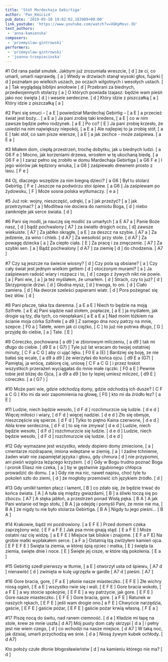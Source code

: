 ```yaml
---
title: 'Stół Mordechaja Gebirtiga'
author: 'Pan_Kmicic4'
pub_date: '2019-05-10 19:02:02.183989+00:00'
link_youtube: 'https://www.youtube.com/watch?v=UGKpMovc-3U'
text_authors:
 - 'anna-kamienska'
composers:
 - 'przemyslaw-gintrowski'
performers:
 - 'przemyslaw-gintrowski'
 - 'joanna-trzepiecinska'
---
```


#1
Od rana padał smutek. Jakbym już zrozumiała wreszcie, [ d ]
że ci, co umarli, umarli naprawdę. [ a ]
Wtedy w drzwiach stanął wysoki głos, fujarki [ d ]
poznałam po wielkich uszach, po oczach wilgotnych i wesołych ustach. [ a ]
Tak wyglądają biblijni aniołowie [ d ]
Przebrani za biednych, przedwojennych stolarzy [ a ]
O których powiada Izajasz: będzie wam pieśń jako noc święta [ d ]
i wesele serdeczne. [ d ]
Który idzie z piszczałką [ a ]
Który idzie z piszczałką [ a ]

#2
Pani się smuci – [ a E ]
powiedział Mardechaj Gebirtig –  [ a E ]
a przecież świat jest boży... [ a E a  ]
Ja pani zrobię taki kredens, [ a E ]
co w nim zawsze będzie pełno rodzynek. [ a E ]
Po co? [ E ]
Ja pani zrobię krzesło, że usiedzi na nim największy niepokój, [ a E a ]
Ale najlepiej to ja zrobię stół, [ a E ]
taki stół, co sam pisze wiersze, [ a E ]
a jak zechce - może zaśpiewa. [ a E a ]

#3
Miałem dom, ciepłą przestrzeń, trochę dobytku, jak u biednych ludzi. [ a G6 F e ]
Mocno, jak korzeniami drzewa, wrosłem w tę ukochaną biedę. [ a G6 F e ]
I zaraz pełno się zrobiło w domu Mardechaja Gebirtiga [ a G6 F e ]
I jego wiórów jak kędziory wnuka, [ a G6  ]
zaśpiewało drewnem prosto z lasu. [ F e ]

#4
Oj, dlaczego wszędzie za nim biegną dzieci? [ a G6 ]
Był tu stolarz Gebirtig. [ F e ]
Jeszcze na podwórzu stoi śpiew. [ a G6 ]
Ja zaśpiewam po żydowsku, [ F ]
Może sosna polska wytłumaczy. [ e a ]
 
#5
Już rok: wojny, nieszczęść, udręki, [ a ]
jak przeżyć? [ a ]
jak przetrzymać? [ a ]
Modlitwa nie dociera do namiotu Boga, [ d ]
niebo zamknięte jak serce świata. [ d ]

#6
Pani się modli, ja nauczę się modlić za umarłych [ a E A7 a ]
Panie Boże nasz, [ d ]
bądź pochwalony [ A7 ]
za światło drogich oczu, [ d]
zawsze wiekuiste. [ A7 ]
Za jabłko okrągłe, [ a E ]
za deszcz na szybie. [ A7 a ]
Za jedzenie, za wino i chleb. [ d A7 ]
Za wesołość przy stole. [ d A7 ]
Za powagę dziecka [ a ]
Za ciepło ciała. [ E ]
Za pracę i za zmęczenie. [ A7 ]
Za szybki sen. [ a ]
Bądź pochwalony [ d A7 ]
za ziemię [ d ]
do chodzenia. [ A7 ]

#7
Czy są jeszcze na świecie wiosny? [ d ]
Czy pola są obsiane? [ a ]
Czy cały świat jest jednym wielkim gettem [ d ]
otoczonym murami? [ a ]
Ja zaśpiewam radość wiary i rozpacz i to, [ d ]
czego z żywych nikt nie powie. [ a ]
Pani wie, [ a ]
ja też myślałem, że umarłem. [ d ]
Strach, czy to już? [ d ]
Skrzypnięcie drzwi. [ d ]
Głodna mysz, [ d ]
trwoga, to oni. [ d ]
Ciało zamiera. [ d ]
Na dworze szeleści papierami wiatr. [ d ]
Pora pożegnać się bez słów. [ d ]

#8
Pani płacze, taka łza daremna. [ a E a E ]
Niech to będzie na moją Szifrełe. [ a E a]
Pani siądzie nad stołem, popłacze, [ a E ]
ja myślałem, jak drogie są łzy, dla tych, co nieopłakani.[ a E a E a ]
Nad moim łóżkiem na ścianie moja córka Szifrełe [ a d9 ]
Z samego dna nocy patrzy na mnie, szepce: [ F0 a ]
Tatełe, wiem jak ci ciężko, [ C ]
to już nie potrwa długo, [ G ]
przyjdę do ciebie, [ a ]
Tate. [ E ]

#9
Córeczko, pochowana [ a d9 ]
w zbiorowym milczeniu, [ a d9 ]
tak mi długo do ciebie. [ d9 E a ( G7) ]
Tyle już lat wracam do twojej ostatniej minuty, [ C F a C G  ]
aby ci ująć lęku. [ F0 E a (E) ]
Bardziej się boję, ze nie bałaś się wcale, [ a d9 a d9 ]
że wierzyłaś do końca ojcu. [ d9 E a (G7) ]
Pamiętaj, ja wrócę, zabiorę cię, uniosę [ C F a C G ]
i przez łoskot wszystkich przerażeń wyciągałaś do mnie małe rączki. [ F0 a E ]
Pewnie tobie jest bliżej do Ojca, [ a d9 a d9 ]
bo ty lepiej umiesz milczeć, [ d9 E ]
córeczko. [ a ( G7 ) ]

#10
Może pani wie, gdzie odchodzą domy, gdzie odchodzą ich dusze? [ C F a C G ]
Kto mi da wór zapomnienia na głowę, [ F0 ]
kto mi da źródło łez? [ a E ]

#11
Ludzie, niech będzie wesoło,  [ d F d ]
rozchmurzcie się ludzie. [ d e d ]
Więcej miłości i wiary, [ d F d ]
więcej nadziei. [ d e d ]
Zło się obmyje, nieszczęście się spierze. [ d F d ]
Tylko to piętno Kaina czerwone,  [ d e d ]
Abla krew serdeczna, [ d F d ]
to się nie zmywa! [ d e d ]
Ludzie, niech będzie wesoło, [ d F d ]
rozchmurzcie się ludzie. [ d e d ]
Ludzie, niech będzie wesoło, [ d F d ]
rozchmurzcie się ludzie. [ d e d ]

#12
Gdy wymazane jest wszystko, wtedy dopiero domy zmiecione, [ a ]
cmentarze rozdrapane, imiona wdeptane w ziemię. [ a ]
I żadne tchnienie, żaden wiatr nie zapamiętał języka i głosu, gdy chmura [ d ]
nie przypomni,  ani pieśń wzgórza leżącego krzyżem. [ d ]
Gdy w Bogu trudno poznać Boga i prorok Eliasz nie czeka, [ a ]
by w gęstwinie zgubionego chłopca prowadzić do domu. [ a ]
Gdy nie ma  nic, nawet napisu, choć tyle tu pokoleń szło do ziemi, [ d ]
że mogłoby przemówić ich językiem źródło. [ d ]

#13
Gdy umilkł tamten płacz i lament,  [ B ]
co zdało się, że będzie trwać do końca świata. [ A ]
A tuła się  między gwiazdami, [ B ]
a śliwki toczą się po zboczu. [ A7 ]
A stęka jabłoń, a przestrzeń ponad Wisłą pęka. [ B A ]
A jak Pani wstanie od tego stołu, [ B A ]
ja odejdę i pomyśli Pani, że mnie nie ma, [ B A ]
że nigdy tu nie było stolarza Gebirtiga.  [ B A ]
Nigdy tu jego pieśni... [ B A ]

#14
Krakowie, bądź mi pozdrowiony. [ a E F E ]
Przed domem czeka zaprzężony wóz. [ E F a F E ]
Jak psa mnie gnają stąd.  [ E a F E ]
Może ostatni raz cię widzę. [ a E F E ]
Miejsce tak bliskie i znajome. [ E F a F E]
Na grobie matki wypłakałem serce. [ a F a ]
Ostatnią łzą zwilżyłem kamień ojca. [ E F E F E ]
Święta ta ziemia, w której śpią ojciec i matka, [ E ]
święta ta ziemia, święte dnie i noce. [ E ]
Święte jej cisze, w które idą pokolenia. [ E a ]

#15
Gebirtig szedł  pierwszy w tłumie, [ a E ] 
otworzył usta od śpiewu, [ A7 d ]
nienawiść [ d ]
zwinięta w kulę ugrzęzła w gardle [ A7 d ]
pieśni. [ A7 ]

#16
Gore bracia, gore, [ F a E ]
płonie nasze miasteczko. [ E F E ]
Złe wichry niosą ogień, [ E a E ]
wszystko rwie się i wali. [ E F E ]
Gore bracia wokoło, [ a F E ]
a wy stoicie spokojnie, [ E F E ]
a wy patrzycie, jak gore. [ E F E ]
Gore nasze miasteczko. [ E F E ]
Gore bracia, gore. [ a F E ]
Ratunek w naszych rękach, [ E F E ]
jeśli wam drogie ono.[ a F E ]
Chwyćcie narzędzia, gaście, [ E F E ]
gaście pożar, [ E F E ]
gaście pożar krwią własną. [ F E a ]

#17
Piszę nocą do świtu, nad ranem ciemność. [ d a ]
Kładzie mi łapę na stole, krew ze mnie uszła.[ d A7] 
Mój pusty dom cały skrzypi [ d a ]
i pełny jest nie wiem czego, [ d ]
co wchodzi na nasze miejsce.  [ d A7 ]
W taką noc, jak dzisiaj, umarli przychodzą we śnie. [ d a ]
Niosą żywym kubek ochłody. [ d A7]

Kto położy czułe dłonie błogosławieństw [ d ]
na kamieniu którego nie ma? [ d ]